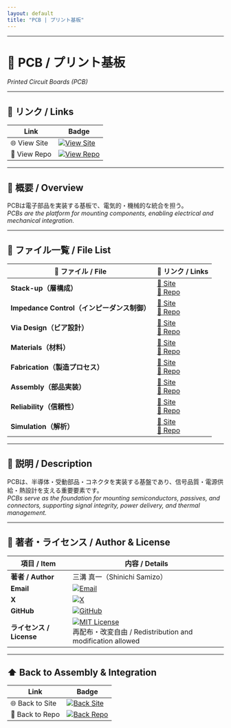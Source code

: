 ```yaml
---
layout: default
title: "PCB | プリント基板"
---
```


---

# 📐 PCB / プリント基板  
*Printed Circuit Boards (PCB)*  

---

## 🔗 リンク / Links

| Link | Badge |
|---|---|
| 🌐 View Site | [![View Site](https://img.shields.io/badge/View-Site-brightgreen?style=for-the-badge&logo=githubpages)](https://samizo-aitl.github.io/Edusemi-Plus/Assembly-Integration/PCB/) |
| 📂 View Repo | [![View Repo](https://img.shields.io/badge/View-Repo-blue?style=for-the-badge&logo=github)](https://github.com/Samizo-AITL/Edusemi-Plus/tree/main/Assembly-Integration/PCB) |

---

## 📖 概要 / Overview
PCBは電子部品を実装する基板で、電気的・機械的な統合を担う。  
*PCBs are the platform for mounting components, enabling electrical and mechanical integration.*  

---

## 📂 ファイル一覧 / File List

| 📘 ファイル / File | 🔗 リンク / Links |
|--------------------|-------------------|
| **Stack-up（層構成）** | [📖 Site](https://samizo-aitl.github.io/Edusemi-Plus/Assembly-Integration/PCB/stackup) <br> [📂 Repo](https://github.com/Samizo-AITL/Edusemi-Plus/blob/main/Assembly-Integration/PCB/stackup.md) |
| **Impedance Control（インピーダンス制御）** | [📖 Site](https://samizo-aitl.github.io/Edusemi-Plus/Assembly-Integration/PCB/impedance-control) <br> [📂 Repo](https://github.com/Samizo-AITL/Edusemi-Plus/blob/main/Assembly-Integration/PCB/impedance-control.md) |
| **Via Design（ビア設計）** | [📖 Site](https://samizo-aitl.github.io/Edusemi-Plus/Assembly-Integration/PCB/via-design) <br> [📂 Repo](https://github.com/Samizo-AITL/Edusemi-Plus/blob/main/Assembly-Integration/PCB/via-design.md) |
| **Materials（材料）** | [📖 Site](https://samizo-aitl.github.io/Edusemi-Plus/Assembly-Integration/PCB/materials) <br> [📂 Repo](https://github.com/Samizo-AITL/Edusemi-Plus/blob/main/Assembly-Integration/PCB/materials.md) |
| **Fabrication（製造プロセス）** | [📖 Site](https://samizo-aitl.github.io/Edusemi-Plus/Assembly-Integration/PCB/fabrication) <br> [📂 Repo](https://github.com/Samizo-AITL/Edusemi-Plus/blob/main/Assembly-Integration/PCB/fabrication.md) |
| **Assembly（部品実装）** | [📖 Site](https://samizo-aitl.github.io/Edusemi-Plus/Assembly-Integration/PCB/assembly) <br> [📂 Repo](https://github.com/Samizo-AITL/Edusemi-Plus/blob/main/Assembly-Integration/PCB/assembly.md) |
| **Reliability（信頼性）** | [📖 Site](https://samizo-aitl.github.io/Edusemi-Plus/Assembly-Integration/PCB/reliability) <br> [📂 Repo](https://github.com/Samizo-AITL/Edusemi-Plus/blob/main/Assembly-Integration/PCB/reliability.md) |
| **Simulation（解析）** | [📖 Site](https://samizo-aitl.github.io/Edusemi-Plus/Assembly-Integration/PCB/simulation) <br> [📂 Repo](https://github.com/Samizo-AITL/Edusemi-Plus/blob/main/Assembly-Integration/PCB/simulation.md) |

---

## 📑 説明 / Description
PCBは、半導体・受動部品・コネクタを実装する基盤であり、信号品質・電源供給・熱設計を支える重要要素です。  
*PCBs serve as the foundation for mounting semiconductors, passives, and connectors, supporting signal integrity, power delivery, and thermal management.*

---

## 👤 著者・ライセンス / Author & License

| **項目 / Item** | **内容 / Details** |
|-----------------|--------------------|
| **著者 / Author** | 三溝 真一（Shinichi Samizo） |
| **Email** | [![Email](https://img.shields.io/badge/Email-shin3t72%40gmail.com-red?style=flat&logo=gmail)](mailto:shin3t72@gmail.com) |
| **X** | [![X](https://img.shields.io/badge/X-@shin3t72-black?style=flat&logo=x)](https://x.com/shin3t72) |
| **GitHub** | [![GitHub](https://img.shields.io/badge/GitHub-Samizo--AITL-blue?style=flat&logo=github)](https://github.com/Samizo-AITL) |
| **ライセンス / License** | [![MIT License](https://img.shields.io/badge/license-MIT-blue.svg)](LICENSE) <br> 再配布・改変自由 / Redistribution and modification allowed |

---

## ⬆️ Back to Assembly & Integration

| Link | Badge |
|---|---|
| 🌐 Back to Site | [![Back Site](https://img.shields.io/badge/⬆️%20Back-Site-brightgreen?style=for-the-badge&logo=githubpages)](https://samizo-aitl.github.io/Edusemi-Plus/Assembly-Integration/) |
| 📂 Back to Repo | [![Back Repo](https://img.shields.io/badge/⬆️%20Back-Repo-blue?style=for-the-badge&logo=github)](https://github.com/Samizo-AITL/Edusemi-Plus/tree/main/Assembly-Integration) |
